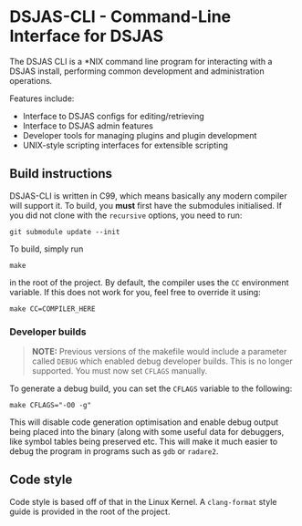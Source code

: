 # DSJAS-CLI - **Command-Line Interface for DSJAS**

The DSJAS CLI is a \*NIX command line program for interacting with a DSJAS install, performing common development and administration operations.

Features include:

* Interface to DSJAS configs for editing/retrieving
* Interface to DSJAS admin features
* Developer tools for managing plugins and plugin development
* UNIX-style scripting interfaces for extensible scripting

## Build instructions

DSJAS-CLI is written in C99, which means basically any modern compiler will support it. To build, you **must** first have the submodules initialised. If you did not clone with the ``recursive`` options, you need to run:

```shell
git submodule update --init
```

To build, simply run

```shell
make
```

in the root of the project. By default, the compiler uses the ``CC`` environment variable. If this does not work for you, feel free to override it using:

```shell
make CC=COMPILER_HERE
```

### Developer builds

> **NOTE:** Previous versions of the makefile would include a parameter called ``DEBUG`` which enabled debug developer builds. This is no longer supported. You must now set ``CFLAGS`` manually.

To generate a debug build, you can set the ``CFLAGS`` variable to the following:

```shell
make CFLAGS="-O0 -g"
```

This will disable code generation optimisation and enable debug output being placed into the binary (along with some useful data for debuggers, like symbol tables being preserved etc. This will make it much easier to debug the program in programs such as ``gdb`` or ``radare2``.

## Code style

Code style is based off of that in the Linux Kernel. A ``clang-format`` style guide is provided in the root of the project.
